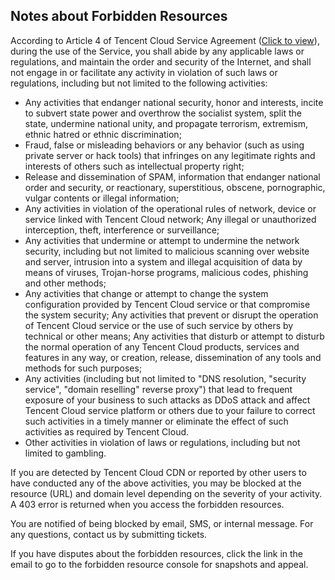 ## Notes about Forbidden Resources

According to Article 4 of Tencent Cloud Service Agreement ([Click to view](https://cloud.tencent.com/document/product/301/1967)), during the use of the Service, you shall abide by any applicable laws or regulations, and maintain the order and security of the Internet, and shall not engage in or facilitate any activity in violation of such laws or regulations, including but not limited to the following activities:

+ Any activities that endanger national security, honor and interests, incite to subvert state power and overthrow the socialist system, split the state, undermine national unity, and propagate terrorism, extremism, ethnic hatred or ethnic discrimination;
+ Fraud, false or misleading behaviors or any behavior (such as using private server or hack tools) that infringes on any legitimate rights and interests of others such as intellectual property right;
+ Release and dissemination of SPAM, information that endanger national order and security, or reactionary, superstitious, obscene, pornographic, vulgar contents or illegal information;
+ Any activities in violation of the operational rules of network, device or service linked with Tencent Cloud network; Any illegal or unauthorized interception, theft, interference or surveillance;
+ Any activities that undermine or attempt to undermine the network security, including but not limited to malicious scanning over website and server, intrusion into a system and illegal acquisition of data by means of viruses, Trojan-horse programs, malicious codes, phishing and other methods;
+ Any activities that change or attempt to change the system configuration provided by Tencent Cloud service or that compromise the system security; Any activities that prevent or disrupt the operation of Tencent Cloud service or the use of such service by others by technical or other means; Any activities that disturb or attempt to disturb the normal operation of any Tencent Cloud products, services and features in any way, or creation, release, dissemination of any tools and methods for such purposes;
+ Any activities (including but not limited to "DNS resolution, "security service", "domain reselling" reverse proxy") that lead to frequent exposure of your business to such attacks as DDoS attack and affect Tencent Cloud service platform or others due to your failure to correct such activities in a timely manner or eliminate the effect of such activities as required by Tencent Cloud.
+ Other activities in violation of laws or regulations, including but not limited to gambling.



If you are detected by Tencent Cloud CDN or reported by other users to have conducted any of the above activities, you may be blocked at the resource (URL) and domain level depending on the severity of your activity. A 403 error is returned when you access the forbidden resources.

You are notified of being blocked by email, SMS, or internal message. For any questions, contact us by submitting tickets.

If you have disputes about the forbidden resources, click the link in the email to go to the forbidden resource console for snapshots and appeal.


